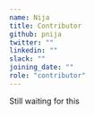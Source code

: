 ```yaml
---
name: Nija
title: Contributor
github: pnija
twitter: ""
linkedin: ""
slack: ""
joining_date: ""
role: "contributor"
---
```


Still waiting for this
